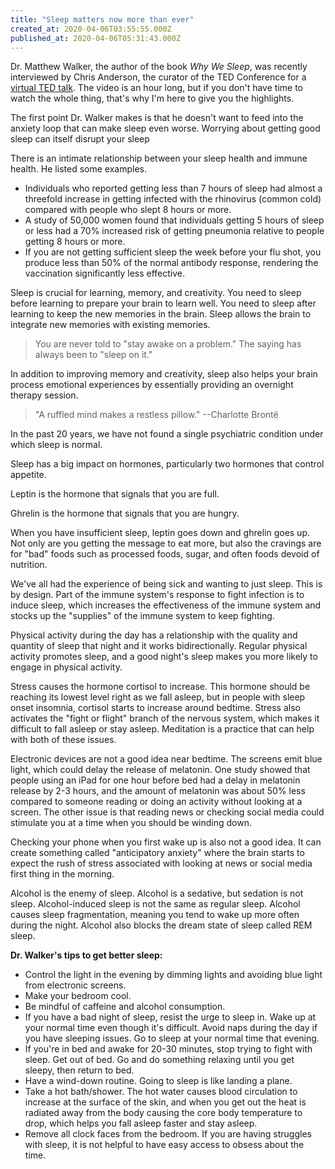 ```yaml
---
title: "Sleep matters now more than ever"
created_at: 2020-04-06T03:55:55.000Z
published_at: 2020-04-06T05:31:43.000Z
---
```

Dr. Matthew Walker, the author of the book _Why We Sleep_, was recently interviewed by Chris Anderson, the curator of the TED Conference for a [virtual TED talk](https://www.ted.com/talks/matt_walker_why_sleep_matters_now_more_than_ever?utm_campaign=tedspread&utm_medium=referral&utm_source=tedcomshare). The video is an hour long, but if you don't have time to watch the whole thing, that's why I'm here to give you the highlights.

The first point Dr. Walker makes is that he doesn't want to feed into the anxiety loop that can make sleep even worse. Worrying about getting good sleep can itself disrupt your sleep

There is an intimate relationship between your sleep health and immune health. He listed some examples. 

*   Individuals who reported getting less than 7 hours of sleep had almost a threefold increase in getting infected with the rhinovirus (common cold) compared with people who slept 8 hours or more. 
*   A study of 50,000 women found that individuals getting 5 hours of sleep or less had a 70% increased risk of getting pneumonia relative to people getting 8 hours or more. 
*   If you are not getting sufficient sleep the week before your flu shot, you produce less than 50% of the normal antibody response, rendering the vaccination significantly less effective.

Sleep is crucial for learning, memory, and creativity. You need to sleep before learning to prepare your brain to learn well. You need to sleep after learning to keep the new memories in the brain. Sleep allows the brain to integrate new memories with existing memories. 

> You are never told to "stay awake on a problem." The saying has always been to "sleep on it." 

In addition to improving memory and creativity, sleep also helps your brain process emotional experiences by essentially providing an overnight therapy session.

> "A ruffled mind makes a restless pillow." --Charlotte Brontë

In the past 20 years, we have not found a single psychiatric condition under which sleep is normal.

Sleep has a big impact on hormones, particularly two hormones that control appetite.

Leptin is the hormone that signals that you are full.

Ghrelin is the hormone that signals that you are hungry.

When you have insufficient sleep, leptin goes down and ghrelin goes up. Not only are you getting the message to eat more, but also the cravings are for "bad" foods such as processed foods, sugar, and often foods devoid of nutrition.

We've all had the experience of being sick and wanting to just sleep. This is by design. Part of the immune system's response to fight infection is to induce sleep, which increases the effectiveness of the immune system and stocks up the "supplies" of the immune system to keep fighting.

Physical activity during the day has a relationship with the quality and quantity of sleep that night and it works bidirectionally. Regular physical activity promotes sleep, and a good night's sleep makes you more likely to engage in physical activity.

Stress causes the hormone cortisol to increase. This hormone should be reaching its lowest level right as we fall asleep, but in people with sleep onset insomnia, cortisol starts to increase around bedtime. Stress also activates the "fight or flight" branch of the nervous system, which makes it difficult to fall asleep or stay asleep. Meditation is a practice that can help with both of these issues.

Electronic devices are not a good idea near bedtime. The screens emit blue light, which could delay the release of melatonin. One study showed that people using an iPad for one hour before bed had a delay in melatonin release by 2-3 hours, and the amount of melatonin was about 50% less compared to someone reading or doing an activity without looking at a screen. The other issue is that reading news or checking social media could stimulate you at a time when you should be winding down. 

Checking your phone when you first wake up is also not a good idea. It can create something called "anticipatory anxiety" where the brain starts to expect the rush of stress associated with looking at news or social media first thing in the morning.

Alcohol is the enemy of sleep. Alcohol is a sedative, but sedation is not sleep. Alcohol-induced sleep is not the same as regular sleep. Alcohol causes sleep fragmentation, meaning you tend to wake up more often during the night. Alcohol also blocks the dream state of sleep called REM sleep.

**Dr. Walker's tips to get better sleep:**

*   Control the light in the evening by dimming lights and avoiding blue light from electronic screens.
*   Make your bedroom cool.
*   Be mindful of caffeine and alcohol consumption.
*   If you have a bad night of sleep, resist the urge to sleep in. Wake up at your normal time even though it's difficult. Avoid naps during the day if you have sleeping issues. Go to sleep at your normal time that evening.
*   If you're in bed and awake for 20-30 minutes, stop trying to fight with sleep. Get out of bed. Go and do something relaxing until you get sleepy, then return to bed.
*   Have a wind-down routine. Going to sleep is like landing a plane. 
*   Take a hot bath/shower. The hot water causes blood circulation to increase at the surface of the skin, and when you get out the heat is radiated away from the body causing the core body temperature to drop, which helps you fall asleep faster and stay asleep.
*   Remove all clock faces from the bedroom. If you are having struggles with sleep, it is not helpful to have easy access to obsess about the time.
